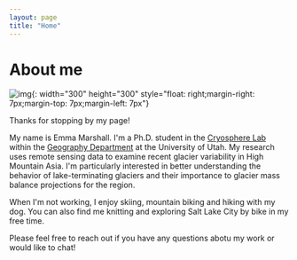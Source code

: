 ```yaml
---
layout: page
title: "Home"
---
```


# About me 


![img](https://raw.githubusercontent.com/e-marshall/e-marshall.github.io/master/assets/emma_kena.jpg){: width="300" height="300" style="float: right;margin-right: 7px;margin-top: 7px;margin-left: 7px"}

Thanks for stopping by my page! 

My name is Emma Marshall. I'm a Ph.D. student in the [Cryosphere Lab](https://github.com/UofU-Cryosphere) within the [Geography Department](https://geog.utah.edu/) at the University of Utah. My research uses remote sensing data to examine recent glacier variability in High Mountain Asia. I'm particularly interested in better understanding the behavior of lake-terminating glaciers and their importance to glacier mass balance projections for the region. 

When I'm not working, I enjoy skiing, mountain biking and hiking with my dog. You can also find me knitting and exploring Salt Lake City by bike in my free time. 

Please feel free to reach out if you have any questions abotu my work or would like to chat! 

